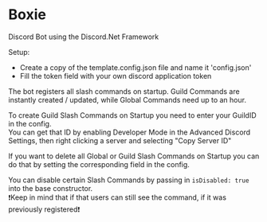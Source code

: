 # Boxie

Discord Bot using the Discord.Net Framework

Setup:
- Create a copy of the template.config.json file and name it 'config.json'
- Fill the token field with your own discord application token

The bot registers all slash commands on startup. Guild Commands are instantly created / updated, while Global Commands need up to an hour.

To create Guild Slash Commands on Startup you need to enter your GuildID in the config.\
You can get that ID by enabling Developer Mode in the Advanced Discord Settings, then right clicking a server and selecting "Copy Server ID"

If you want to delete all Global or Guild Slash Commands on Startup you can do that by setting the corresponding field in the config.

You can disable certain Slash Commands by passing in `isDisabled: true` into the base constructor.\
❗Keep in mind that if that users can still see the command, if it was previously registered❗
